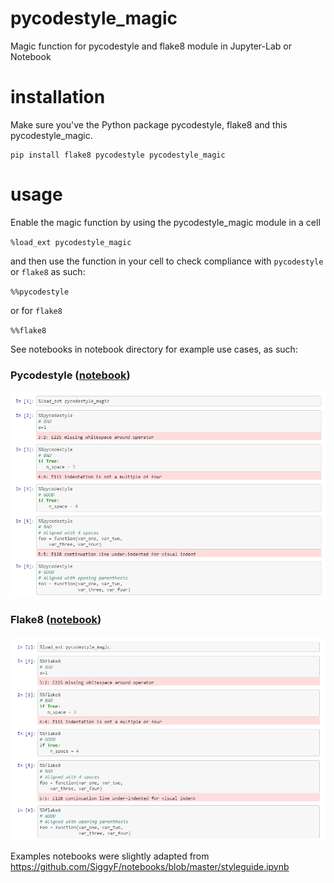 # pycodestyle_magic
Magic function for pycodestyle and flake8 module in Jupyter-Lab or Notebook

# installation
Make sure you've the Python package pycodestyle, flake8 and this pycodestyle_magic.

```
pip install flake8 pycodestyle pycodestyle_magic
```

# usage
Enable the magic function by using the pycodestyle_magic module in a cell

`%load_ext pycodestyle_magic`

and then use the function in your cell to check compliance with `pycodestyle` or `flake8` as such:

`%%pycodestyle`

or for `flake8`

`%%flake8`

See notebooks in notebook directory for example use cases, as such:
### Pycodestyle ([notebook](https://github.com/mattijn/pycodestyle_magic/blob/master/notebook/example%20pycodestyle_magic.ipynb))
![alt text](img/pycodestyle.PNG)

### Flake8 ([notebook](https://github.com/mattijn/pycodestyle_magic/blob/master/notebook/example%20flake8_magic.ipynb))
![alt text](img/flake8.PNG)

Examples notebooks were slightly adapted from
https://github.com/SiggyF/notebooks/blob/master/styleguide.ipynb

